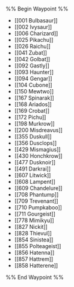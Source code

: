 %% Begin Waypoint %%
- [[001 Bulbasaur]]
- [[002 Ivysaur]]
- [[006 Charizard]]
- [[025 Pikachu]]
- [[026 Raichu]]
- [[041 Zubat]]
- [[042 Golbat]]
- [[092 Gastly]]
- [[093 Haunter]]
- [[094 Gengar]]
- [[104 Cubone]]
- [[150 Mewtwo]]
- [[167 Spinarak]]
- [[168 Ariados]]
- [[169 Crobat]]
- [[172 Pichu]]
- [[198 Murkrow]]
- [[200 Misdreavus]]
- [[355 Duskull]]
- [[356 Dusclops]]
- [[429 Mismagius]]
- [[430 Honchkrow]]
- [[477 Dusknoir]]
- [[491 Darkrai]]
- [[607 Litwick]]
- [[608 Lampent]]
- [[609 Chandelure]]
- [[708 Phantump]]
- [[709 Trevenant]]
- [[710 Pumpkaboo]]
- [[711 Gourgeist]]
- [[778 Mimikyu]]
- [[827 Nickit]]
- [[828 Thievul]]
- [[854 Sinistea]]
- [[855 Polteageist]]
- [[856 Hatenna]]
- [[857 Hattrem]]
- [[858 Hatterene]]

%% End Waypoint %%